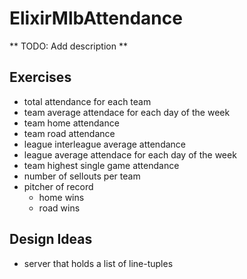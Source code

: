 ElixirMlbAttendance
===================

** TODO: Add description **

## Exercises 

- total attendance for each team
- team average attendace for each day of the week
- team home attendance
- team road attendance
- league interleague average attendance
- league average attendace for each day of the week
- team highest single game attendance
- number of sellouts per team
- pitcher of record
  - home wins
  - road wins

## Design Ideas

- server that holds a list of line-tuples

